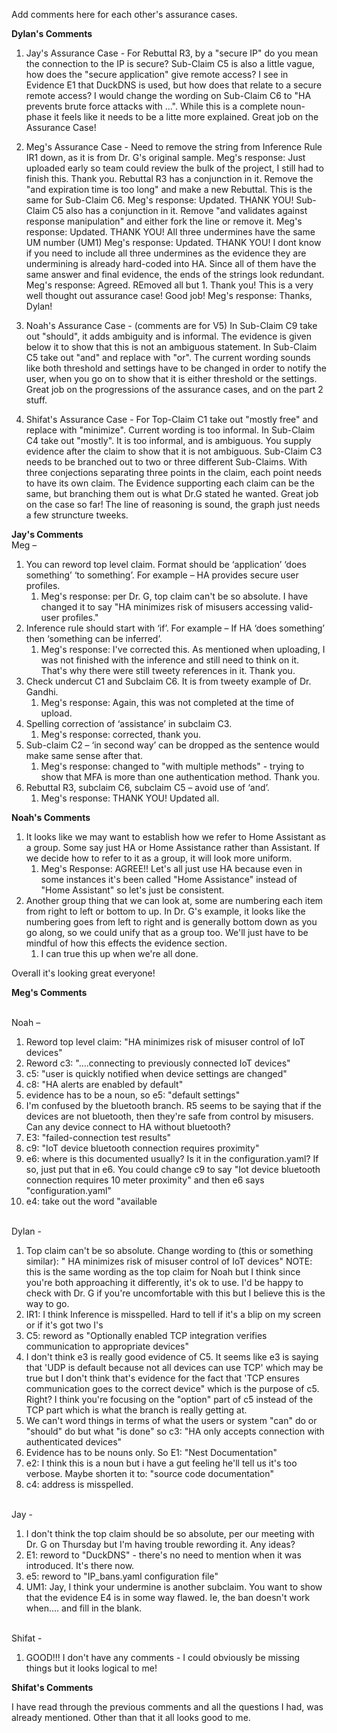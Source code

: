 Add comments here for each other's assurance cases.

**Dylan's Comments**

 1. Jay's Assurance Case - 
   For Rebuttal R3, by a "secure IP" do you mean the connection to the IP is secure?
    Sub-Claim C5 is also a little vague, how does the "secure application" give remote access? I see in Evidence E1 that      DuckDNS is used, but how does that relate to a secure remote access?
    I would change the wording on Sub-Claim C6 to "HA prevents brute force attacks with ...". While this is a complete noun-phase it feels like it needs to be a litte  more explained.
    Great job on the Assurance Case!
    
 2. Meg's Assurance Case - 
    Need to remove the string from Inference Rule IR1 down, as it is from Dr. G's original sample.
         Meg's response: Just uploaded early so team could review the bulk of the project, I still had to finish this. Thank you.
    Rebuttal R3 has a conjunction in it. Remove the "and expiration time is too long" and make a new Rebuttal. This is the  same for Sub-Claim C6.
         Meg's response: Updated. THANK YOU!
    Sub-Claim C5 also has a conjunction in it. Remove "and validates against response manipulation" and either fork the line or remove it. 
         Meg's response: Updated. THANK YOU!
    All three undermines have the same UM number (UM1)
         Meg's response: Updated. THANK YOU!
    I dont know if you need to include all three undermines as the evidence they are undermining is already hard-coded into HA. Since all of them have the same answer and final evidence, the ends of the strings look redundant. 
         Meg's response: Agreed. REmoved all but 1. Thank you!
    This is a very well thought out assurance case! Good job!
         Meg's response: Thanks, Dylan!
    
 3. Noah's Assurance Case - (comments are for V5)
    In Sub-Claim C9 take out "should", it adds ambiguity and is informal. The evidence is given below it to show that this is not an ambiguous statement.
    In Sub-Claim C5 take out "and" and replace with "or". The current wording sounds like both threshold and settings have to be changed in order to notify the user, when you go on to show that it is either threshold or the settings.
    Great job on the progressions of the assurance cases, and on the part 2 stuff. 
    
 4. Shifat's Assurance Case -
    For Top-Claim C1 take out "mostly free" and replace with "minimize". Current wording is too informal.
    In Sub-Claim C4 take out "mostly". It is too informal, and is ambiguous. You supply evidence after the claim to show that it is not ambiguous. 
    Sub-Claim C3 needs to be branched out to two or three different Sub-Claims. With three conjections separating three points in the claim, each point needs to have its own claim. The Evidence supporting each claim can be the same, but branching them out is what Dr.G stated he wanted.
    Great job on the case so far! The line of reasoning is sound, the graph just needs a few struncture tweeks. 

**Jay's Comments** 
<br/> Meg –

1.	You can reword top level claim. Format should be ‘application’ ‘does something’ ‘to something’. For example – HA provides secure user profiles. 
     1. Meg's response: per Dr. G, top claim can't be so absolute. I have changed it to say "HA minimizes risk of misusers accessing valid-user profiles."
2.	Inference rule should start with ‘if’. For example – If HA ‘does something’ then ‘something can be inferred’.
     1. Meg's response: I've corrected this. As mentioned when uploading, I was not finished with the inference and still need to think on it. That's why there were still tweety references in it. Thank you.
3.	Check undercut C1 and Subclaim C6. It is from tweety example of Dr. Gandhi.
     1. Meg's response: Again, this was not completed at the time of upload.
4.	Spelling correction of ‘assistance’ in subclaim C3.
     1. Meg's response: corrected, thank you.
5.	Sub-claim C2 – ‘in second way’ can be dropped as the sentence would make same sense after that.
     1. Meg's response: changed to "with multiple methods" - trying to show that MFA is more than one authentication method. Thank you.
7.	Rebuttal R3, subclaim C6, subclaim C5 – avoid use of ‘and’.
     1. Meg's response: THANK YOU! Updated all.


**Noah's Comments**
1. It looks like we may want to establish how we refer to Home Assistant as a group. Some say just HA or Home Assistance rather than Assistant. If we decide how to refer to it as a group, it will look more uniform. 
      1. Meg's Response: AGREE!! Let's all just use HA because even in some instances it's been called "Home Assistance" instead of "Home Assistant" so let's just be consistent.
3. Another group thing that we can look at, some are numbering each item from right to left or bottom to up. In Dr. G's example, it looks like the numbering goes from left to right and is generally bottom down as you go along, so we could unify that as a group too. We'll just have to be mindful of how this effects the evidence section.
      1. I can true this up when we're all done.

Overall it's looking great everyone!

**Meg's Comments** 

<br/> Noah –

1.	Reword top level claim: "HA minimizes risk of misuser control of IoT devices"
2.	Reword c3: "....connecting to previously connected IoT devices"
3.	c5: "user is quickly notified when device settings are changed"
4.	c8: "HA alerts are enabled by default"
5.	evidence has to be a noun, so e5: "default settings"
6.	I'm confused by the bluetooth branch. R5 seems to be saying that if the devices are not bluetooth, then they're safe from control by misusers. Can any device connect to HA without bluetooth?
7.	E3: "failed-connection test results"
8.	c9: "IoT device bluetooth connection requires proximity"
9.	e6: where is this documented usually? Is it in the configuration.yaml? If so, just put that in e6. You could change c9 to say "Iot device bluetooth connection requires 10 meter proximity" and then e6 says "configuration.yaml"
10.	e4: take out the word "available

<br/> Dylan - 

1. Top claim can't be so absolute. Change wording to (this or something similar): "	HA minimizes risk of misuser control of IoT devices" NOTE: this is the same wording as the top claim for Noah but I think since you're both approaching it differently, it's ok to use. I'd be happy to check with Dr. G if you're uncomfortable with this but I believe this is the way to go.
2. IR1: I think Inference is misspelled. Hard to tell if it's a blip on my screen or if  it's got two I's
3. C5: reword as "Optionally enabled TCP integration verifies communication to appropriate devices"
4. I don't think e3 is really good evidence of C5. It seems like e3 is saying that 'UDP is default because not all devices can use TCP' which may be true but I don't think that's evidence for the fact that 'TCP ensures communication goes to the correct device" which is the purpose of c5. Right? I think you're focusing on the "option" part of c5 instead of the TCP part which is what the branch is really getting at.
5. We can't word things in terms of what the users or system "can" do or "should" do but what "is done" so c3: "HA only accepts connection with authenticated devices"
6. Evidence has to be nouns only. So E1: "Nest Documentation"
7. e2: I think this is a noun but i have a gut feeling he'll tell us it's too verbose. Maybe shorten it to: "source code documentation"
8. c4: address is misspelled.

<br/> Jay - 

1. I don't think the top claim should be so absolute, per our meeting with Dr. G on Thursday but I'm having trouble rewording it. Any ideas?
2. E1: reword to "DuckDNS" - there's no need to mention when it was introduced. It's there now. 
3. e5: reword to "IP_bans.yaml configuration file"
4. UM1: Jay, I think your undermine is another subclaim. You want to show that the evidence E4 is in some way flawed. Ie, the ban doesn't work when.... and fill in the blank.


<br/> Shifat -

1. GOOD!!! I don't have any comments - I could obviously be missing things but it looks logical to me!

**Shifat's Comments**

I have read through the previous comments and all the questions I had, was already mentioned. Other than that it all looks good to me.

